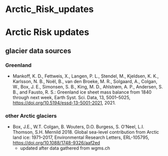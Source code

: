# Arctic_Risk_updates
# Arctic Risk updates

## glacier data sources
### Greenland
* Mankoff, K. D., Fettweis, X., Langen, P. L., Stendel, M., Kjeldsen, K. K., Karlsson, N. B., Noël, B., van den Broeke, M. R., Solgaard, A., Colgan, W., Box, J. E., Simonsen, S. B., King, M. D., Ahlstrøm, A. P., Andersen, S. B., and Fausto, R. S.: Greenland ice sheet mass balance from 1840 through next week, Earth Syst. Sci. Data, 13, 5001–5025, https://doi.org/10.5194/essd-13-5001-2021, 2021.
### other Arctic glaciers
* Box, J.E., W.T. Colgan, B. Wouters, D.O. Burgess, S. O'Neel, L.I. Thomson, S.H. Mernild 2018. Global sea-level contribution from Arctic land ice: 1971–2017, Environmental Research Letters, ERL-105795, https://doi.org/10.1088/1748-9326/aaf2ed
  * updated after data gathered from wgms.ch
